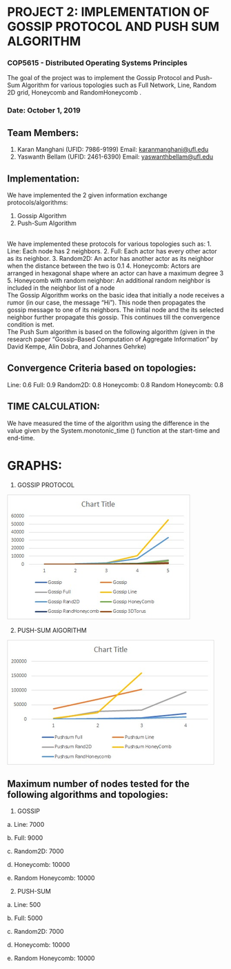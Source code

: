 
# PROJECT 2:  IMPLEMENTATION OF GOSSIP PROTOCOL AND PUSH SUM ALGORITHM

### COP5615 - Distributed Operating Systems Principles

The goal of the project was to implement the Gossip Protocol and Push-Sum Algorithm for various topologies such as Full Network, Line, Random 2D grid, Honeycomb and RandomHoneycomb .

### Date: October 1, 2019

## Team Members:
1.	Karan Manghani (UFID: 7986-9199) Email: karanmanghani@ufl.edu
2.	Yaswanth Bellam (UFID: 2461-6390) Email: yaswanthbellam@ufl.edu

## Implementation: 
We have implemented the 2 given information exchange protocols/algorithms:
1.	Gossip Algorithm
2.	Push-Sum Algorithm
<br/>
We have implemented these protocols for various topologies such as:
1.	Line: Each node has 2 neighbors.
2.	Full: Each actor has every other actor as its neighbor.
3.	Random2D: An actor has another actor as its neighbor when the distance between the two is 0.1
4.	Honeycomb: Actors are arranged in hexagonal shape where an actor can have a maximum degree 3
5.	Honeycomb with random neighbor: An additional random neighbor is included in the neighbor list of a node 
<br/>
The Gossip Algorithm works on the basic idea that initially a node receives a 	rumor (in our case, the message “Hi”).  This node then propagates the gossip message to one of its neighbors. The initial node and the its selected neighbor further propagate this gossip. This continues till the convergence condition is met.  
<br/>
The Push Sum algorithm is based on the following algorithm (given in the research paper “Gossip-Based Computation of Aggregate Information” by David Kempe, Alin Dobra, and Johannes Gehrke)

## Convergence Criteria based on topologies: 
Line: 0.6
Full: 0.9
Random2D: 0.8
Honeycomb: 0.8
Random Honeycomb: 0.8

## TIME CALCULATION: 
We have measured the time of the algorithm using the difference in the value given by the System.monotonic_time () function at the start-time and end-time. 

# GRAPHS:
 
1. GOSSIP PROTOCOL <br/>

![gossip-graph](/Graphs/gossip-graph.jpeg)

2. PUSH-SUM AlGORITHM <br/>

![pushsum-graph](/Graphs/pushsum-graph.jpeg)


## Maximum number of nodes tested for the following algorithms and topologies:

1.	GOSSIP

a.	Line:  7000 

b.	Full: 9000

c.	Random2D: 7000

d.	Honeycomb: 10000

e.	Random Honeycomb: 10000


2.	PUSH-SUM

a.	Line:  500

b.	Full: 5000

c.	Random2D: 7000

d.	Honeycomb: 10000

e.	Random Honeycomb:  10000
